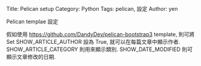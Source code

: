 Title: Pelican setup
Category: Python
Tags: pelican, 設定
Author: yen

Pelican templae 設定

<!-- PELICAN_END_SUMMARY -->

假如使用 <https://github.com/DandyDev/pelican-bootstrap3> template, 則可將 Set SHOW_ARTICLE_AUTHOR 設為 True, 就可以在每篇文章中顯示作者. SHOW_ARTICLE_CATEGORY 則用來顯示類別. SHOW_DATE_MODIFIED 則可顯示文章修改的日期.

